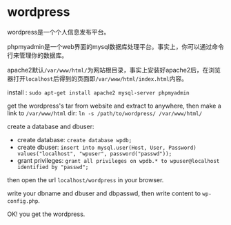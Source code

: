 # wordpress

wordpress是一个个人信息发布平台。

phpmyadmin是一个web界面的mysql数据库处理平台。事实上，你可以通过命令行来管理你的数据库。

apache2默认`/var/www/html/`为网站根目录，事实上安装好apache2后，在浏览器打开`localhost`后得到的页面即`/var/www/html/index.html`内容。

install : `sudo apt-get install apache2 mysql-server phpmyadmin`

get the wordpress's tar from website and extract to anywhere, then make a link to `/var/www/html` dir: `ln -s /path/to/wordpress/ /var/www/html/`

create a database and dbuser: 

* create database: `create database wpdb;`
* create dbuser: `insert into mysql.user(Host, User, Password) values("localhost", "wpuser", password("passwd"));`
* grant privileges: `grant all privileges on wpdb.* to wpuser@localhost identified by "passwd";`

then open the url `localhost/wordpress` in your browser.

write your dbname and dbuser and dbpasswd, then write content to `wp-config.php`. 

OK! you get the wordpress.
